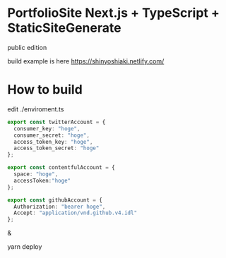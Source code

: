 # PortfolioSite Next.js + TypeScript + StaticSiteGenerate

public edition

build example is here https://shinyoshiaki.netlify.com/

# How to build

edit ./enviroment.ts

```typescript
export const twitterAccount = {
  consumer_key: "hoge",
  consumer_secret: "hoge",
  access_token_key: "hoge",
  access_token_secret: "hoge"
};

export const contentfulAccount = {
  space: "hoge",
  accessToken:"hoge"
};

export const githubAccount = {
  Authorization: "bearer hoge",
  Accept: "application/vnd.github.v4.idl"
};

```

&

yarn deploy